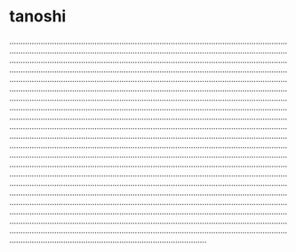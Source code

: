 # tanoshi
....................................................................................................................................................................................................................................................................................................................................................................................................................................................................................................................................................................................................................................................................................................................................................................................................................................................................................................................................................................................................................................................................................................................................................................................................................................................................................................................................................................................................................................................................................................................................................................................................................................................................................................................................................................................................................................................................................................................................................................................................................................................................................................................................................................................................................................................................................................................................................................................................................................................................................................................................................................................................................................................................................................................................................................................................